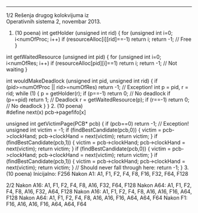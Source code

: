 --------------------------------------------------------------------------------


1/2 
Rešenja drugog kolokvijuma iz  
Operativnih sistema 2, novembar 2013. 
1. (10 poena) 
int getHolder (unsigned int rid) { 
  for (unsigned int i=0; i<numOfProc; i++) 
    if (resourceAlloc[i][rid]==-1) return i; 
  return -1; // Free 
} 
 
int getWaitedResource (unsigned int pid) { 
  for (unsigned int i=0; i<numOfRes; i++) 
    if (resourceAlloc[pid][i]==1) return i; 
  return -1; // Not waiting 
} 
 
int wouldMakeDeadlock (unsigned int pid, unsigned int rid) { 
  if (pid>=numOfProc || rid>=numOfRes) return -1; // Exception! 
  int p = pid, r = rid; 
  while (1) { 
    p = getHolder(r); 
    if (p==-1) return 0; // No deadlock 
    if (p==pid) return 1; // Deadlock 
    r = getWaitedResource(p); 
    if (r==-1) return 0; // No deadlock 
  } 
} 
2. (10 poena)  
#define next(x) pcb->pagefifo[x] 
 
unsigned int getVictimPage(PCB* pcb) { 
  if (pcb==0) return -1; // Exception! 
  unsigned int victim = -1; 
  if (findBestCandidate(pcb,0)) { 
    victim = pcb->clockHand; 
    pcb->clockHand = next(victim); 
    return victim; 
  } 
  if (findBestCandidate(pcb,1)) { 
    victim = pcb->clockHand; 
    pcb->clockHand = next(victim); 
    return victim; 
  } 
  if (findBestCandidate(pcb,0)) { 
    victim = pcb->clockHand; 
    pcb->clockHand = next(victim); 
    return victim; 
  } 
  if (findBestCandidate(pcb,1)) { 
    victim = pcb->clockHand; 
    pcb->clockHand = next(victim); 
    return victim; 
  } 
  // Should never fall through here: 
  return -1; 
} 
3. (10 poena) Inicijalno: F256 
Nakon A1: A1, F1, F2, F4, F8, F16, F32, F64, F128 

2/2 
Nakon A16: A1, F1, F2, F4, F8, A16, F32, F64, F128 
Nakon A64: A1, F1, F2, F4, F8, A16, F32, A64, F128 
Nakon A16: A1, F1, F2, F4, F8, A16, A16, F16, A64, F128 
Nakon A64: A1, F1, F2, F4, F8, A16, A16, F16, A64, A64, F64 
Nakon F1: F16, A16, A16, F16, A64, A64, F64 